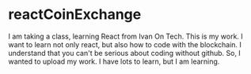 # reactCoinExchange

I am taking a class, learning React from Ivan On Tech.  This is my work.  I want to learn not only react, but also how to code with the blockchain.
I understand that you can't be serious about coding without github.  So, I wanted to upload my work.  I have lots to learn, but I am learning.
